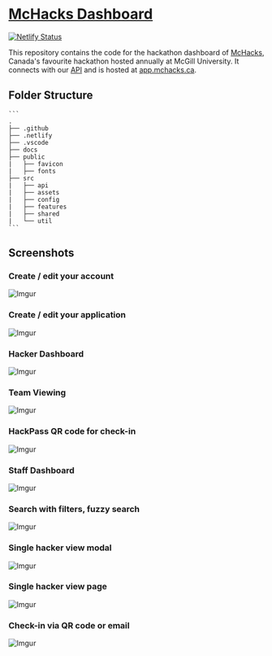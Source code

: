 # [McHacks Dashboard](https://app.mchacks.ca)

[![Netlify Status](https://api.netlify.com/api/v1/badges/909350ee-5bb5-47c4-88e3-81c1de52db92/deploy-status)](https://app.netlify.com/sites/mchacks-dashboard/deploys)

This repository contains the code for the hackathon dashboard of [McHacks](https://mchacks.ca), Canada's favourite hackathon hosted annually at McGill University. It connects with our [API](https://github.com/hackmcgill/hackerAPI) and is hosted at [app.mchacks.ca](https://app.mchacks.ca).

## Folder Structure

    ```
    .
    ├── .github
    ├── .netlify
    ├── .vscode
    ├── docs
    ├── public
    |   ├── favicon
    |   ├── fonts
    ├── src
    |   ├── api
    |   ├── assets
    |   ├── config
    |   ├── features
    |   ├── shared
    |   └── util
    ```



## Screenshots

### Create / edit your account

![Imgur](https://imgur.com/SquZyex.png)

### Create / edit your application

![Imgur](https://imgur.com/gsyu6Xu.jpg)

### Hacker Dashboard

![Imgur](https://i.imgur.com/SuCcHuU.png)

### Team Viewing

![Imgur](https://imgur.com/Zzbnd3o.png)

### HackPass QR code for check-in

![Imgur](https://imgur.com/pCFlgJc.png)

### Staff Dashboard

![Imgur](https://imgur.com/MoZykrc.png)

### Search with filters, fuzzy search

![Imgur](https://imgur.com/GGoUXQm.png)

### Single hacker view modal

![Imgur](https://imgur.com/DrqP79P.png)

### Single hacker view page

![Imgur](https://imgur.com/ZyAebHZ.png)

### Check-in via QR code or email

![Imgur](https://imgur.com/6NSChzs.png)
